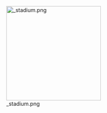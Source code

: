 <figure>
<img src="_stadium.png" title="_stadium.png" width="250"
alt="_stadium.png" />
<figcaption aria-hidden="true">_stadium.png</figcaption>
</figure>
